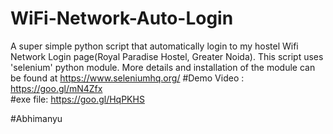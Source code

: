 # WiFi-Network-Auto-Login
A super simple python script that automatically login to my hostel Wifi Network Login page(Royal Paradise Hostel, Greater Noida).
This script uses 'selenium' python module. More details and installation of the module can be found at https://www.seleniumhq.org/ 
#Demo Video : 
https://goo.gl/mN4Zfx  
#exe file: https://goo.gl/HqPKHS  

#Abhimanyu
